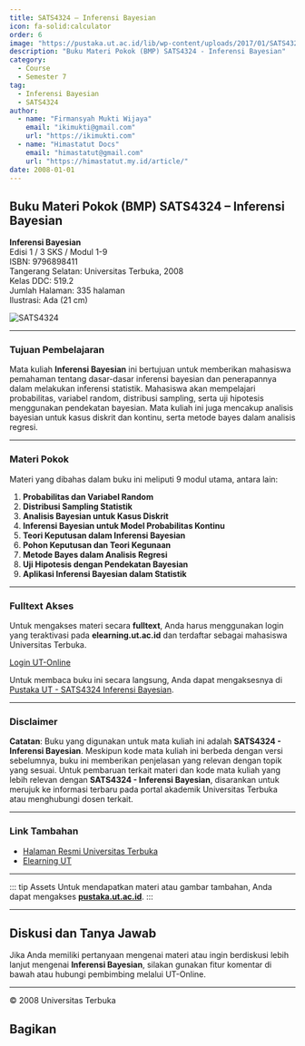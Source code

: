 ```yaml
--- 
title: SATS4324 – Inferensi Bayesian
icon: fa-solid:calculator
order: 6
image: "https://pustaka.ut.ac.id/lib/wp-content/uploads/2017/01/SATS4324.jpg"
description: "Buku Materi Pokok (BMP) SATS4324 - Inferensi Bayesian"
category:
  - Course
  - Semester 7
tag:
  - Inferensi Bayesian
  - SATS4324
author:
  - name: "Firmansyah Mukti Wijaya"
    email: "ikimukti@gmail.com"
    url: "https://ikimukti.com"
  - name: "Himastatut Docs"
    email: "himastatut@gmail.com"
    url: "https://himastatut.my.id/article/"
date: 2008-01-01
--- 
```


## Buku Materi Pokok (BMP) SATS4324 – Inferensi Bayesian

**Inferensi Bayesian**  
Edisi 1 / 3 SKS / Modul 1-9  
ISBN: 9796898411  
Tangerang Selatan: Universitas Terbuka, 2008  
Kelas DDC: 519.2  
Jumlah Halaman: 335 halaman  
Ilustrasi: Ada (21 cm)

![SATS4324](https://pustaka.ut.ac.id/lib/wp-content/uploads/2017/01/SATS4324.jpg)

--- 

### Tujuan Pembelajaran

Mata kuliah **Inferensi Bayesian** ini bertujuan untuk memberikan mahasiswa pemahaman tentang dasar-dasar inferensi bayesian dan penerapannya dalam melakukan inferensi statistik. Mahasiswa akan mempelajari probabilitas, variabel random, distribusi sampling, serta uji hipotesis menggunakan pendekatan bayesian. Mata kuliah ini juga mencakup analisis bayesian untuk kasus diskrit dan kontinu, serta metode bayes dalam analisis regresi.

--- 

### Materi Pokok

Materi yang dibahas dalam buku ini meliputi 9 modul utama, antara lain:

1. **Probabilitas dan Variabel Random**
2. **Distribusi Sampling Statistik**
3. **Analisis Bayesian untuk Kasus Diskrit**
4. **Inferensi Bayesian untuk Model Probabilitas Kontinu**
5. **Teori Keputusan dalam Inferensi Bayesian**
6. **Pohon Keputusan dan Teori Kegunaan**
7. **Metode Bayes dalam Analisis Regresi**
8. **Uji Hipotesis dengan Pendekatan Bayesian**
9. **Aplikasi Inferensi Bayesian dalam Statistik**

--- 

### Fulltext Akses

Untuk mengakses materi secara **fulltext**, Anda harus menggunakan login yang teraktivasi pada **elearning.ut.ac.id** dan terdaftar sebagai mahasiswa Universitas Terbuka.

[Login UT-Online](http://elearning.ut.ac.id)

Untuk membaca buku ini secara langsung, Anda dapat mengaksesnya di [Pustaka UT - SATS4324 Inferensi Bayesian](https://pustaka.ut.ac.id/lib/sats4324-inferensi-bayesian/).

--- 

### Disclaimer

**Catatan**: Buku yang digunakan untuk mata kuliah ini adalah **SATS4324 - Inferensi Bayesian**. Meskipun kode mata kuliah ini berbeda dengan versi sebelumnya, buku ini memberikan penjelasan yang relevan dengan topik yang sesuai. Untuk pembaruan terkait materi dan kode mata kuliah yang lebih relevan dengan **SATS4324 - Inferensi Bayesian**, disarankan untuk merujuk ke informasi terbaru pada portal akademik Universitas Terbuka atau menghubungi dosen terkait.

--- 

### Link Tambahan

- [Halaman Resmi Universitas Terbuka](https://www.ut.ac.id)
- [Elearning UT](http://elearning.ut.ac.id)

--- 

::: tip Assets
Untuk mendapatkan materi atau gambar tambahan, Anda dapat mengakses **[pustaka.ut.ac.id](https://pustaka.ut.ac.id)**.
:::

--- 

## Diskusi dan Tanya Jawab

Jika Anda memiliki pertanyaan mengenai materi atau ingin berdiskusi lebih lanjut mengenai **Inferensi Bayesian**, silakan gunakan fitur komentar di bawah atau hubungi pembimbing melalui UT-Online.

--- 

<footer>
  <p>© 2008 Universitas Terbuka</p>
</footer>


## Bagikan
<Share colorful />
<GitContributors />
<GitChangelog />